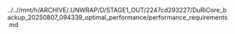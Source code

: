 ../..//mnt/h/ARCHIVE/.UNWRAP/D/STAGE1_OUT/2247cd293227/DuRiCore_backup_20250807_094339_optimal_performance/performance_requirements.md